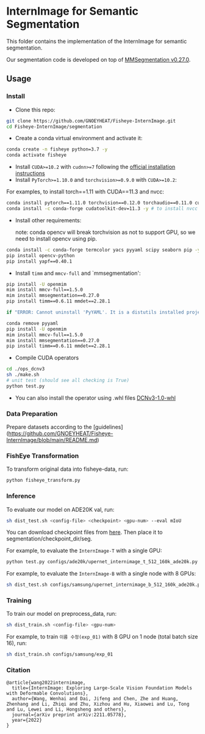 # InternImage for Semantic Segmentation

This folder contains the implementation of the InternImage for semantic segmentation. 

Our segmentation code is developed on top of [MMSegmentation v0.27.0](https://github.com/open-mmlab/mmsegmentation/tree/v0.27.0).

## Usage

### Install

- Clone this repo:

```bash
git clone https://github.com/GNOEYHEAT/Fisheye-InternImage.git
cd Fisheye-InternImage/segmentation
```

- Create a conda virtual environment and activate it:

```bash
conda create -n fisheye python=3.7 -y
conda activate fisheye
```

- Install `CUDA>=10.2` with `cudnn>=7` following
  the [official installation instructions](https://docs.nvidia.com/cuda/cuda-installation-guide-linux/index.html)
- Install `PyTorch>=1.10.0` and `torchvision>=0.9.0` with `CUDA>=10.2`:

For examples, to install torch==1.11 with CUDA==11.3 and nvcc:
```bash
conda install pytorch==1.11.0 torchvision==0.12.0 torchaudio==0.11.0 cudatoolkit=11.3 -c pytorch -y
conda install -c conda-forge cudatoolkit-dev=11.3 -y # to install nvcc
```

- Install other requirements:

  note: conda opencv will break torchvision as not to support GPU, so we need to install opencv using pip. 	  

```bash
conda install -c conda-forge termcolor yacs pyyaml scipy seaborn pip -y 
pip install opencv-python
pip install yapf==0.40.1

```

- Install `timm` and `mmcv-full` and `mmsegmentation':

```bash
pip install -U openmim
mim install mmcv-full==1.5.0
mim install mmsegmentation==0.27.0
pip install timm==0.6.11 mmdet==2.28.1

if "ERROR: Cannot uninstall 'PyYAML'. It is a distutils installed project and thus we cannot accurately determine which files belong to it which would lead to only a partial uninstall." error occurs when installing openmim:

conda remove pyyaml
pip install -U openmim
mim install mmcv-full==1.5.0
mim install mmsegmentation==0.27.0
pip install timm==0.6.11 mmdet==2.28.1
```

- Compile CUDA operators
```bash
cd ./ops_dcnv3
sh ./make.sh
# unit test (should see all checking is True)
python test.py
```
- You can also install the operator using .whl files
[DCNv3-1.0-whl](https://github.com/OpenGVLab/InternImage/releases/tag/whl_files)

### Data Preparation

Prepare datasets according to the [guidelines] (https://github.com/GNOEYHEAT/Fisheye-InternImage/blob/main/README.md)

### FishEye Transformation
To transform original data into fisheye-data, run:
```bash
python fisheye_transform.py
```

### Inference

To evaluate our model on ADE20K val, run:

```bash
sh dist_test.sh <config-file> <checkpoint> <gpu-num> --eval mIoU
```
You can download checkpoint files from [here](https://huggingface.co/OpenGVLab/InternImage/tree/fc1e4e7e01c3e7a39a3875bdebb6577a7256ff91). Then place it to segmentation/checkpoint_dir/seg.

For example, to evaluate the `InternImage-T` with a single GPU:

```bash
python test.py configs/ade20k/upernet_internimage_t_512_160k_ade20k.py checkpoint_dir/seg/upernet_internimage_t_512_160k_ade20k.pth --eval mIoU
```

For example, to evaluate the `InternImage-B` with a single node with 8 GPUs:

```bash
sh dist_test.sh configs/samsung/upernet_internimage_b_512_160k_ade20k.py checkpoint_dir/seg/upernet_internimage_b_512_160k_ade20k.pth 8 --eval mIoU
```

### Training

To train our model on preprocess_data, run:

```bash
sh dist_train.sh <config-file> <gpu-num>
```

For example, to train `이름 수정(exp_01)` with 8 GPU on 1 node (total batch size 16), run:

```bash
sh dist_train.sh configs/samsung/exp_01
```
### Citation
```citation
@article{wang2022internimage,
  title={InternImage: Exploring Large-Scale Vision Foundation Models with Deformable Convolutions},
  author={Wang, Wenhai and Dai, Jifeng and Chen, Zhe and Huang, Zhenhang and Li, Zhiqi and Zhu, Xizhou and Hu, Xiaowei and Lu, Tong and Lu, Lewei and Li, Hongsheng and others},
  journal={arXiv preprint arXiv:2211.05778},
  year={2022}
}
```

